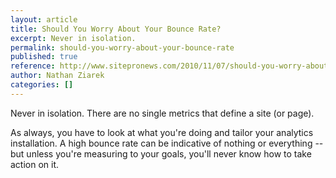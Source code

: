 ```yaml
---
layout: article
title: Should You Worry About Your Bounce Rate?
excerpt: Never in isolation.
permalink: should-you-worry-about-your-bounce-rate
published: true
reference: http://www.sitepronews.com/2010/11/07/should-you-worry-about-your-bounce-rate/
author: Nathan Ziarek
categories: []
---
```



Never in isolation. There are no single metrics that define a site (or page).

As always, you have to look at what you're doing and tailor your analytics installation. A high bounce rate can be indicative of nothing or everything -- but unless you're measuring to your goals, you'll never know how to take action on it.